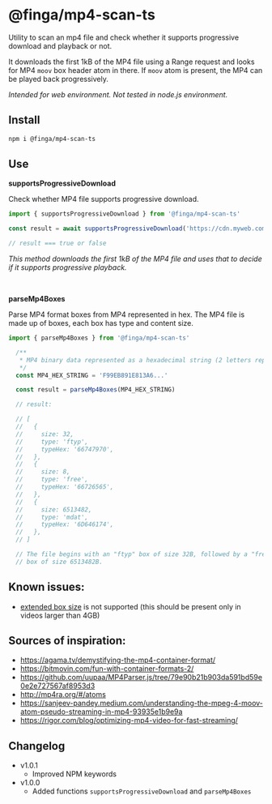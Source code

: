 # @finga/mp4-scan-ts

Utility to scan an mp4 file and check whether it supports progressive download and playback or not.

It downloads the first 1kB of the MP4 file using a Range request and looks for MP4 `moov` box header atom in there. If `moov` atom is present, the MP4 can be played back progressively.

*Intended for web environment. Not tested in node.js environment.*

## Install
```bash
npm i @finga/mp4-scan-ts
```

## Use

**supportsProgressiveDownload**

Check whether MP4 file supports progressive download.

```typescript
import { supportsProgressiveDownload } from '@finga/mp4-scan-ts'

const result = await supportsProgressiveDownload('https://cdn.myweb.com/myvideo.mp4')

// result === true or false
```

*This method downloads the first 1kB of the MP4 file and uses that to decide if it supports progressive playback.*

<br/>

**parseMp4Boxes**

Parse MP4 format boxes from MP4 represented in hex. The MP4 file is made up of boxes, each box has type and content size.

```typescript
import { parseMp4Boxes } from '@finga/mp4-scan-ts'

  /**
   * MP4 binary data represented as a hexadecimal string (2 letters represent 1 byte of data)
   */
  const MP4_HEX_STRING = 'F99EB891E813A6...'

  const result = parseMp4Boxes(MP4_HEX_STRING)

  // result:

  // [
  //   {
  //     size: 32,
  //     type: 'ftyp',
  //     typeHex: '66747970',
  //   },
  //   {
  //     size: 8,
  //     type: 'free',
  //     typeHex: '66726565',
  //   },
  //   {
  //     size: 6513482,
  //     type: 'mdat',
  //     typeHex: '6D646174',
  //   },
  // ]

  // The file begins with an "ftyp" box of size 32B, followed by a "free" box of size 8B and ends with "mdat"
  // box of size 6513482B.
```

## Known issues:
- [extended box size](https://stackoverflow.com/questions/55677945/why-cant-i-get-a-manually-modified-mpeg-4-extended-box-chunk-size-to-work#:~:text=Most%20MP4%20box%20headers%20contain,%2C%20a%20large%20video%20file) is not supported (this should be present only in videos larger than 4GB)

## Sources of inspiration:

- https://agama.tv/demystifying-the-mp4-container-format/
- https://bitmovin.com/fun-with-container-formats-2/
- https://github.com/uupaa/MP4Parser.js/tree/79e90b21b903da591bd59e0e2e727567af8953d3
- http://mp4ra.org/#/atoms
- https://sanjeev-pandey.medium.com/understanding-the-mpeg-4-moov-atom-pseudo-streaming-in-mp4-93935e1b9e9a
- https://rigor.com/blog/optimizing-mp4-video-for-fast-streaming/

## Changelog

- v1.0.1
  - Improved NPM keywords
- v1.0.0
  - Added functions `supportsProgressiveDownload` and `parseMp4Boxes`

